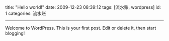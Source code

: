 title: "Hello world!"
date: 2009-12-23 08:39:12
tags: [流水账, wordpress]
id: 1
categories: 流水账

---

Welcome to WordPress. This is your first post. Edit or delete it, then start blogging!